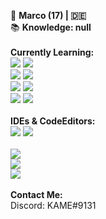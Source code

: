 
👤 <strong>Marco (17) | 🇩🇪</strong><br>
📚 <strong>Knowledge: null</strong><br>
<br>
<strong>Currently Learning:</strong><br>
<img src="https://img.shields.io/badge/HTML5-E34F26?style=for-the-badge&logo=html5&logoColor=white"/> 
<img src="https://img.shields.io/badge/CSS3-1572B6?style=for-the-badge&logo=css3&logoColor=white"/><br/>
<img src="https://img.shields.io/badge/JavaScript-323330?style=for-the-badge&logo=javascript&logoColor=F7DF1E"/> 
<img src="https://img.shields.io/badge/TypeScript-007ACC?style=for-the-badge&logo=typescript&logoColor=white"/><br/>
<img src="https://img.shields.io/badge/Express.js-000000?style=for-the-badge&logo=express&logoColor=white"/> 
<img src="https://img.shields.io/badge/Node.js-339933?style=for-the-badge&logo=nodedotjs&logoColor=white" /><br>
<img src="https://img.shields.io/badge/C%2B%2B-00599C?style=for-the-badge&logo=c%2B%2B&logoColor=white" />
<img src="https://img.shields.io/badge/C%23-239120?style=for-the-badge&logo=c-sharp&logoColor=white" />
<br><br>
<strong>IDEs & CodeEditors:</strong><br>
<img src="https://img.shields.io/badge/WebStorm-black?logo=webstorm&logoColor=white">
<img src="https://img.shields.io/badge/VisualStudio/Code-black?logo=visualstudiocode&logoColor=white">
<br><br>
<img src="https://github-readme-stats.vercel.app/api/top-langs/?username=KAME425" /><br>
<img src="https://github-readme-stats.vercel.app/api?username=KAME425"/><br>
<img src="https://activity-graph.herokuapp.com/graph?username=KAME425&theme=minimal"/>
<br><br>
<strong>Contact Me:</strong>
<br>
<italic>Discord: KAME#9131</italic>
